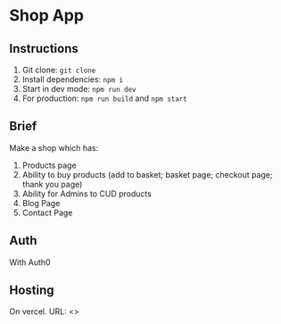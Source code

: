 # Shop App

## Instructions

1. Git clone: `git clone`
2. Install dependencies:  `npm i`
3. Start in dev mode: `npm run dev`
4. For production: `npm run build` and `npm start`

## Brief

Make a shop which has:

1. Products page
2. Ability to buy products (add to basket; basket page; checkout page; thank you page)
3. Ability for Admins to CUD products
4. Blog Page
5. Contact Page

## Auth

With Auth0

## Hosting

On vercel. URL: <>